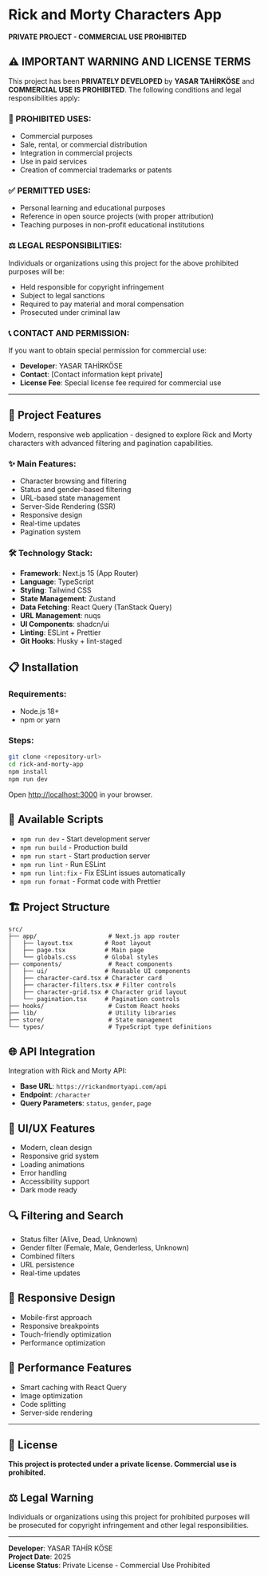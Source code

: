 # Rick and Morty Characters App

**PRIVATE PROJECT - COMMERCIAL USE PROHIBITED**

## ⚠️ IMPORTANT WARNING AND LICENSE TERMS

This project has been **PRIVATELY DEVELOPED** by **YASAR TAHİRKÖSE** and **COMMERCIAL USE IS PROHIBITED**. The following conditions and legal responsibilities apply:

### 🚫 PROHIBITED USES:
- Commercial purposes
- Sale, rental, or commercial distribution
- Integration in commercial projects
- Use in paid services
- Creation of commercial trademarks or patents

### ✅ PERMITTED USES:
- Personal learning and educational purposes
- Reference in open source projects (with proper attribution)
- Teaching purposes in non-profit educational institutions

### ⚖️ LEGAL RESPONSIBILITIES:
Individuals or organizations using this project for the above prohibited purposes will be:
- Held responsible for copyright infringement
- Subject to legal sanctions
- Required to pay material and moral compensation
- Prosecuted under criminal law

### 📞 CONTACT AND PERMISSION:
If you want to obtain special permission for commercial use:
- **Developer**: YASAR TAHİRKÖSE
- **Contact**: [Contact information kept private]
- **License Fee**: Special license fee required for commercial use

---

## 🚀 Project Features

Modern, responsive web application - designed to explore Rick and Morty characters with advanced filtering and pagination capabilities.

### ✨ Main Features:
- Character browsing and filtering
- Status and gender-based filtering
- URL-based state management
- Server-Side Rendering (SSR)
- Responsive design
- Real-time updates
- Pagination system

### 🛠️ Technology Stack:
- **Framework**: Next.js 15 (App Router)
- **Language**: TypeScript
- **Styling**: Tailwind CSS
- **State Management**: Zustand
- **Data Fetching**: React Query (TanStack Query)
- **URL Management**: nuqs
- **UI Components**: shadcn/ui
- **Linting**: ESLint + Prettier
- **Git Hooks**: Husky + lint-staged

## 📋 Installation

### Requirements:
- Node.js 18+
- npm or yarn

### Steps:

```bash
git clone <repository-url>
cd rick-and-morty-app
npm install
npm run dev
```

Open [http://localhost:3000](http://localhost:3000) in your browser.

## 🎯 Available Scripts

- `npm run dev` - Start development server
- `npm run build` - Production build
- `npm run start` - Start production server
- `npm run lint` - Run ESLint
- `npm run lint:fix` - Fix ESLint issues automatically
- `npm run format` - Format code with Prettier

## 🏗️ Project Structure

```
src/
├── app/                    # Next.js app router
│   ├── layout.tsx         # Root layout
│   ├── page.tsx           # Main page
│   └── globals.css        # Global styles
├── components/             # React components
│   ├── ui/                # Reusable UI components
│   ├── character-card.tsx # Character card
│   ├── character-filters.tsx # Filter controls
│   ├── character-grid.tsx # Character grid layout
│   └── pagination.tsx     # Pagination controls
├── hooks/                  # Custom React hooks
├── lib/                    # Utility libraries
├── store/                  # State management
└── types/                  # TypeScript type definitions
```

## 🌐 API Integration

Integration with Rick and Morty API:
- **Base URL**: `https://rickandmortyapi.com/api`
- **Endpoint**: `/character`
- **Query Parameters**: `status`, `gender`, `page`

## 🎨 UI/UX Features

- Modern, clean design
- Responsive grid system
- Loading animations
- Error handling
- Accessibility support
- Dark mode ready

## 🔍 Filtering and Search

- Status filter (Alive, Dead, Unknown)
- Gender filter (Female, Male, Genderless, Unknown)
- Combined filters
- URL persistence
- Real-time updates

## 📱 Responsive Design

- Mobile-first approach
- Responsive breakpoints
- Touch-friendly optimization
- Performance optimization

## 🚀 Performance Features

- Smart caching with React Query
- Image optimization
- Code splitting
- Server-side rendering

---

## 📄 License

**This project is protected under a private license. Commercial use is prohibited.**

## ⚖️ Legal Warning

Individuals or organizations using this project for prohibited purposes will be prosecuted for copyright infringement and other legal responsibilities.

---

**Developer**: YASAR TAHİR KÖSE  
**Project Date**: 2025  
**License Status**: Private License - Commercial Use Prohibited
